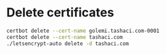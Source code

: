 # Delete certificates
```bash
certbot delete --cert-name golemi.tashaci.com-0001
certbot delete --cert-name tashaci.com
./letsencrypt-auto delete -d tashaci.com
```
